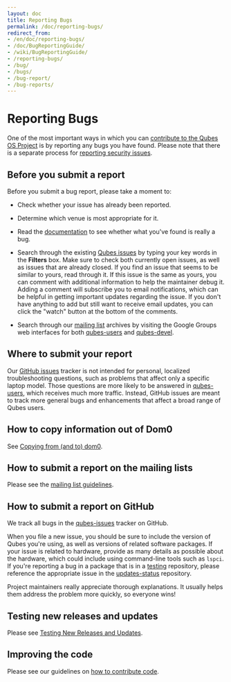 ```yaml
---
layout: doc
title: Reporting Bugs
permalink: /doc/reporting-bugs/
redirect_from:
- /en/doc/reporting-bugs/
- /doc/BugReportingGuide/
- /wiki/BugReportingGuide/
- /reporting-bugs/
- /bug/
- /bugs/
- /bug-report/
- /bug-reports/
---
```


Reporting Bugs
==============

One of the most important ways in which you can [contribute to the Qubes OS Project] is by reporting any bugs you have found. 
Please note that there is a separate process for [reporting security issues](/security/).


Before you submit a report
--------------------------

Before you submit a bug report, please take a moment to:

 * Check whether your issue has already been reported.
 
 * Determine which venue is most appropriate for it.

 * Read the [documentation] to see whether what you've found is really a bug.

 * Search through the existing [Qubes issues][qubes-issues] by typing your key
   words in the **Filters** box. Make sure to check both currently open issues,
   as well as issues that are already closed. If you find an issue that seems to
   be similar to yours, read through it. If this issue is the same as yours, you
   can comment with additional information to help the maintainer debug it.
   Adding a comment will subscribe you to email notifications, which can be
   helpful in getting important updates regarding the issue. If you don't have
   anything to add but still want to receive email updates, you can click the
   "watch" button at the bottom of the comments.

 * Search through our [mailing list] archives by visiting the Google Groups web
   interfaces for both [qubes-users] and [qubes-devel].


Where to submit your report
---------------------------

Our [GitHub issues][qubes-issues] tracker is not intended for personal,
localized troubleshooting questions, such as problems that affect only a
specific laptop model. Those questions are more likely to be answered in
[qubes-users], which receives much more traffic. Instead, GitHub issues are
meant to track more general bugs and enhancements that affect a broad range of
Qubes users.


How to copy information out of Dom0
-----------------------------------

See [Copying from (and to) dom0](/doc/copy-from-dom0/).


How to submit a report on the mailing lists
-------------------------------------------

Please see the [mailing list guidelines][mailing list].


How to submit a report on GitHub
--------------------------------

We track all bugs in the [qubes-issues] tracker on GitHub.

When you file a new issue, you should be sure to include the version of Qubes
you're using, as well as versions of related software packages. If your issue is
related to hardware, provide as many details as possible about the hardware,
which could include using command-line tools such as `lspci`.
If you're reporting a bug in a package that is in a [testing] repository, please reference the appropriate issue in the [updates-status] repository.

Project maintainers really appreciate thorough explanations. It usually
helps them address the problem more quickly, so everyone wins!


Testing new releases and updates
--------------------------------

Please see [Testing New Releases and Updates][testing].


Improving the code
------------------

Please see our guidelines on [how to contribute code].


[contribute to the Qubes OS Project]: /doc/contributing/
[documentation]: /doc/
[qubes-issues]: https://github.com/QubesOS/qubes-issues/issues
[mailing list]: https://www.qubes-os.org/mailing-lists/
[qubes-users]: https://groups.google.com/group/qubes-users
[qubes-devel]: https://groups.google.com/group/qubes-devel
[testing]: /doc/testing/
[updates-status]: https://github.com/QubesOS/updates-status/issues
[how to contribute code]: /doc/contributing/#contributing-code

